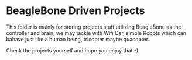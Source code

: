 BeagleBone Driven Projects
==========================

This folder is mainly for storing projects stuff utilizing BeagleBone as the controller and brain, we may tackle with Wifi Car, simple Robots which can bahave just like a human being, tricopter maybe quacopter.

Check the projects yourself and hope you enjoy that:-)
